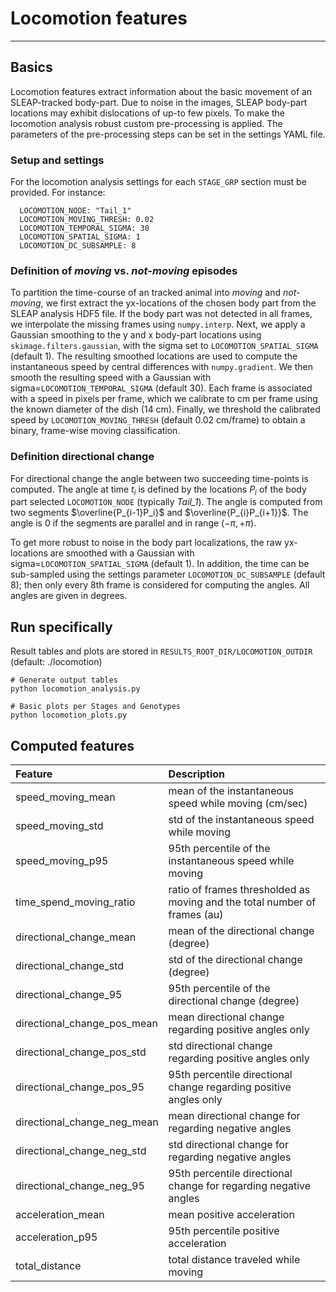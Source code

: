 # Locomotion features
---
## Basics
Locomotion features extract information about the basic movement of an SLEAP-tracked body-part. Due to noise in the images, SLEAP body-part locations may exhibit dislocations of up-to few pixels. To make the locomotion analysis robust custom pre-processing is applied. The parameters of the pre-processing steps can be set in the settings YAML file.

### Setup and settings
For the locomotion analysis settings for each `STAGE_GRP` section must be provided. For instance:
```
  LOCOMOTION_NODE: "Tail_1"
  LOCOMOTION_MOVING_THRESH: 0.02 
  LOCOMOTION_TEMPORAL_SIGMA: 30
  LOCOMOTION_SPATIAL_SIGMA: 1
  LOCOMOTION_DC_SUBSAMPLE: 8
```

### Definition of *moving* vs. *not-moving* episodes
To partition the time-course of an tracked animal into *moving* and *not-moving*, we first extract the yx-locations of the chosen body part from the SLEAP analysis HDF5 file. If the body part was not detected in all frames, we interpolate the missing frames using `numpy.interp`. Next, we apply a Gaussian smoothing to the y and x body-part locations using `skimage.filters.gaussian`, with the sigma set to `LOCOMOTION_SPATIAL_SIGMA` (default 1). The resulting smoothed locations are used to compute the instantaneous speed by central differences with `numpy.gradient`. We then smooth the resulting speed with a Gaussian with sigma=`LOCOMOTION_TEMPORAL_SIGMA` (default 30). Each frame is associated with a speed in pixels per frame, which we calibrate to cm per frame using the known diameter of the dish (14 cm). Finally, we threshold the calibrated speed by `LOCOMOTION_MOVING_THRESH` (default 0.02 cm/frame) to obtain a binary, frame-wise moving classification.

### Definition directional change
For directional change the angle between two succeeding time-points is computed. The angle at time $t_i$ is defined by the locations $P_i$ of the body part selected `LOCOMOTION_NODE` (typically *Tail_1*). The angle is computed from two segments $\overline{P_{i-1}P_i}$ and $\overline{P_{i}P_{i+1}}$. The angle is 0 if the segments are parallel and in range $(-\pi, +\pi)$.

To get more robust to noise in the body part localizations, the raw yx-locations are smoothed with a Gaussian with sigma=`LOCOMOTION_SPATIAL_SIGMA` (default 1). In addition, the time can be sub-sampled using the settings parameter `LOCOMOTION_DC_SUBSAMPLE` (default 8); then only every 8th frame is considered for computing the angles. All angles are given in degrees.

## Run specifically
Result tables and plots are stored in `RESULTS_ROOT_DIR/LOCOMOTION_OUTDIR` (default: ./locomotion)
```
# Generate output tables
python locomotion_analysis.py

# Basic plots per Stages and Genotypes
python locomotion_plots.py
```

## Computed features

| Feature           | Description                                                          | 
| :---------------- | :------------------------------------------------         | 
|speed_moving_mean  | mean of the instantaneous speed while moving (cm/sec)     |
|speed_moving_std   | std of the instantaneous speed while moving               |
|speed_moving_p95   | 95th percentile of the instantaneous speed while moving   |
|time_spend_moving_ratio| ratio of frames thresholded as moving and the total number of frames (au)|
|directional_change_mean| mean of the directional change (degree)               |
|directional_change_std|  std of the directional change (degree)                |
|directional_change_95|  95th percentile of the directional change (degree)     |
|directional_change_pos_mean| mean directional change regarding positive angles only | 
|directional_change_pos_std| std directional change regarding positive angles only |
|directional_change_pos_95|  95th percentile directional change regarding positive angles only |
|directional_change_neg_mean| mean directional change for regarding negative angles            |
|directional_change_neg_std| std directional change for regarding negative angles              |
|directional_change_neg_95| 95th percentile directional change for regarding negative angles   |
|acceleration_mean| mean positive acceleration            |
|acceleration_p95| 95th percentile positive acceleration  |
|total_distance| total distance traveled while moving     |

